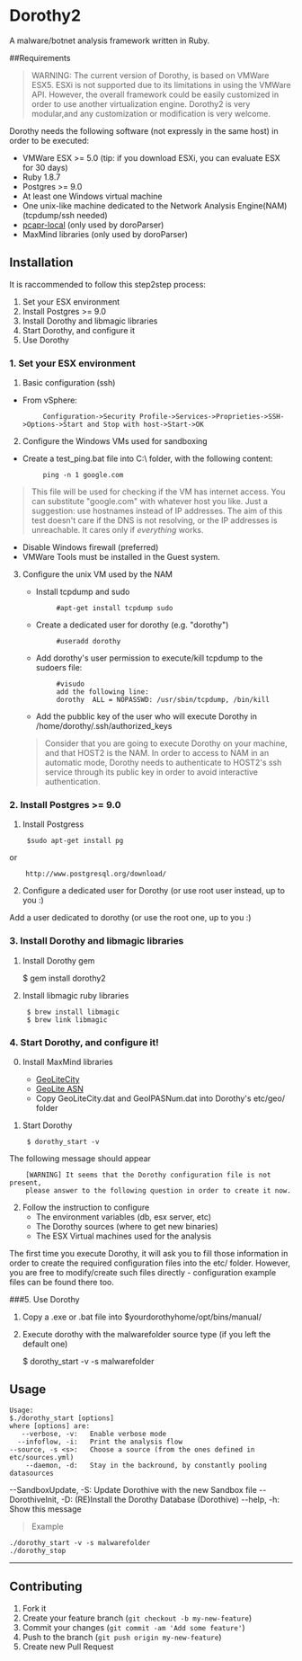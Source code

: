 # Dorothy2

A malware/botnet analysis framework written in Ruby.


##Requirements

>WARNING:
The current version of Dorothy, is based on VMWare ESX5. ESXi is not supported due to its limitations in using the
VMWare API.
However, the overall framework could be easily customized in order to use another virtualization engine. Dorothy2 is
very modular,and any customization or modification is very welcome.

Dorothy needs the following software (not expressly in the same host) in order to be executed:

* VMWare ESX >= 5.0  (tip: if you download ESXi, you can evaluate ESX for 30 days)
* Ruby 1.8.7
* Postgres >= 9.0
* At least one Windows virtual machine
* One unix-like machine dedicated to the Network Analysis Engine(NAM) (tcpdump/ssh needed)
* [pcapr-local](https://github.com/mudynamics/pcapr-local )  (only used by doroParser)
* MaxMind libraries (only used by doroParser)


## Installation

It is raccommended to follow this step2step process:

1. Set your ESX environment
2. Install Postgres >= 9.0
3. Install Dorothy and libmagic libraries
4. Start Dorothy, and configure it
5. Use Dorothy

### 1. Set your ESX environment
1. Basic configuration (ssh)
 * From vSphere:

            Configuration->Security Profile->Services->Proprieties->SSH->Options->Start and Stop with host->Start->OK

2. Configure the Windows VMs used for sandboxing
 * Create a test_ping.bat file into C:\ folder, with the following content:

            ping -n 1 google.com
>This file will be used for checking if the VM has internet access. You can substitute "google.com" with whatever host you like. Just a suggestion: use hostnames instead of IP addresses. The aim of this test doesn't care if the DNS is not resolving, or the IP addresses is unreachable. It cares only if *everything* works.

 * Disable Windows firewall (preferred)
 * VMWare Tools must be installed in the Guest system.
3. Configure the unix VM used by the NAM
     * Install tcpdump and sudo

                #apt-get install tcpdump sudo

     * Create a dedicated user for dorothy (e.g. "dorothy")

                #useradd dorothy
     * Add dorothy's user permission to execute/kill tcpdump to the sudoers file:

                #visudo
                add the following line:
                dorothy  ALL = NOPASSWD: /usr/sbin/tcpdump, /bin/kill

     * Add the pubblic key of the user who will execute Dorothy in /home/dorothy/.ssh/authorized_keys

     > Consider that you are going to execute Dorothy on your machine, and that HOST2 is the NAM. In order to access
     > to NAM in an automatic mode, Dorothy needs to authenticate to HOST2's ssh service through its public key in order
     > to avoid interactive authentication.


### 2. Install Postgres >= 9.0
1. Install Postgress

        $sudo apt-get install pg
or

        http://www.postgresql.org/download/

2. Configure a dedicated user for Dorothy (or use root user instead, up to you :)

Add a user dedicated to dorothy (or use the root one, up to you :)

### 3. Install Dorothy and libmagic libraries

1.    Install Dorothy gem

        $ gem install dorothy2
2. Install libmagic ruby libraries

        $ brew install libmagic
        $ brew link libmagic

### 4. Start Dorothy, and configure it!

0. Install MaxMind libraries
    * [GeoLiteCity](http://geolite.maxmind.com/download/geoip/database/GeoLiteCity.dat.gz)
    * [GeoLite ASN](http://download.maxmind.com/download/geoip/database/asnum/GeoIPASNum.dat.gz)
    * Copy GeoLiteCity.dat and GeoIPASNum.dat into Dorothy's etc/geo/ folder

1. Start Dorothy

        $ dorothy_start -v
The following message should appear

        [WARNING] It seems that the Dorothy configuration file is not present,
        please answer to the following question in order to create it now.

2. Follow the instruction to configure
    * The environment variables (db, esx server, etc)
    * The Dorothy sources (where to get new binaries)
    * The ESX Virtual machines used for the analysis

The first time you execute Dorothy, it will ask you to fill those information in order to create the required configuration files into the etc/ folder. However, you are free to modify/create such files directly - configuration example files can be found there too.

###5. Use Dorothy
1. Copy a .exe or .bat file into $yourdorothyhome/opt/bins/manual/
2. Execute dorothy with the malwarefolder source type (if you left the default one)

    $ dorothy_start -v -s malwarefolder


## Usage

	Usage:
	$./dorothy_start [options]
	where [options] are:
       --verbose, -v:   Enable verbose mode
      --infoflow, -i:   Print the analysis flow
    --source, -s <s>:   Choose a source (from the ones defined in etc/sources.yml)
        --daemon, -d:   Stay in the backround, by constantly pooling datasources
 --SandboxUpdate, -S:   Update Dorothive with the new Sandbox file
 --DorothiveInit, -D:   (RE)Install the Dorothy Database (Dorothive)
          --help, -h:   Show this message


 >Example

    ./dorothy_start -v -s malwarefolder
    ./dorothy_stop

------------------------------------------

## Contributing

1. Fork it
2. Create your feature branch (`git checkout -b my-new-feature`)
3. Commit your changes (`git commit -am 'Add some feature'`)
4. Push to the branch (`git push origin my-new-feature`)
5. Create new Pull Request

